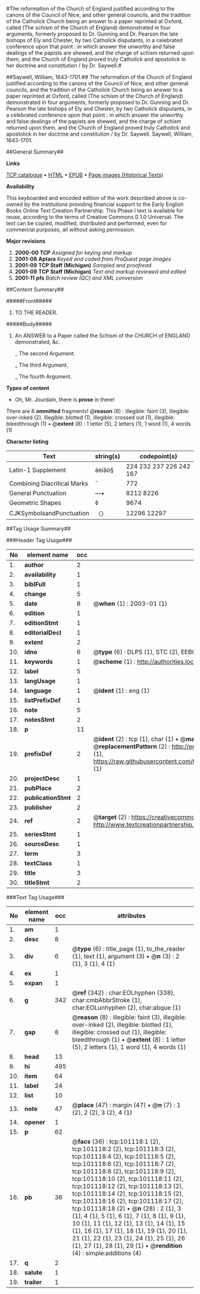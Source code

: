 #The reformation of the Church of England justified according to the canons of the Council of Nice, and other general councils, and the tradition of the Catholick Church being an answer to a paper reprinted at Oxford, called (The schism of the Church of England) demonstrated in four arguments, formerly proposed to Dr. Gunning and Dr. Pearson the late bishops of Ely and Chester, by two Catholick disputants, in a celebrated conference upon that point : in which answer the unworthy and false dealings of the papists are shewed, and the charge of schism returned upon them, and the Church of England proved truly Catholick and apostolick in her doctrine and constitution / by Dr. Saywell.#

##Saywell, William, 1643-1701.##
The reformation of the Church of England justified according to the canons of the Council of Nice, and other general councils, and the tradition of the Catholick Church being an answer to a paper reprinted at Oxford, called (The schism of the Church of England) demonstrated in four arguments, formerly proposed to Dr. Gunning and Dr. Pearson the late bishops of Ely and Chester, by two Catholick disputants, in a celebrated conference upon that point : in which answer the unworthy and false dealings of the papists are shewed, and the charge of schism returned upon them, and the Church of England proved truly Catholick and apostolick in her doctrine and constitution / by Dr. Saywell.
Saywell, William, 1643-1701.

##General Summary##

**Links**

[TCP catalogue](http://www.ota.ox.ac.uk/tcp/)  • 
[HTML](http://tei.it.ox.ac.uk/tcp/Texts-HTML/free/A62/A62284.html)  • 
[EPUB](http://tei.it.ox.ac.uk/tcp/Texts-EPUB/free/A62/A62284.epub) • 
[Page images (Historical Texts)](https://data.historicaltexts.jisc.ac.uk/view?pubId=eebo-13661531e&pageId=eebo-13661531e-101118-1)

**Availability**

This keyboarded and encoded edition of the
	       work described above is co-owned by the institutions
	       providing financial support to the Early English Books
	       Online Text Creation Partnership. This Phase I text is
	       available for reuse, according to the terms of Creative
	       Commons 0 1.0 Universal. The text can be copied,
	       modified, distributed and performed, even for
	       commercial purposes, all without asking permission.

**Major revisions**

1. __2000-00__ __TCP__ *Assigned for keying and markup*
1. __2001-08__ __Aptara__ *Keyed and coded from ProQuest page images*
1. __2001-09__ __TCP Staff (Michigan)__ *Sampled and proofread*
1. __2001-09__ __TCP Staff (Michigan)__ *Text and markup reviewed and edited*
1. __2001-11__ __pfs__ *Batch review (QC) and XML conversion*

##Content Summary##

#####Front#####

1. TO THE
READER.

#####Body#####

1. An ANSWER to a Paper called the
Schism of the CHURCH of ENGLAND
demonstrated, &c.

    _ The second Argument.

    _ The third Argument.

    _ The fourth Argument.

**Types of content**

  * Oh, Mr. Jourdain, there is **prose** in there!

There are 8 **ommitted** fragments! 
 @__reason__ (8) : illegible: faint (3), illegible: over-inked (2), illegible: blotted (1), illegible: crossed out (1), illegible: bleedthrough (1)  •  @__extent__ (8) : 1 letter (5), 2 letters (1), 1 word (1), 4 words (1)

**Character listing**


|Text|string(s)|codepoint(s)|
|---|---|---|
|Latin-1 Supplement|àèíâò§|224 232 237 226 242 167|
|Combining             Diacritical Marks|̄|772|
|General Punctuation|—•|8212 8226|
|Geometric Shapes|◊|9674|
|CJKSymbolsandPunctuation|〈〉|12296 12297|

##Tag Usage Summary##

###Header Tag Usage###

|No|element name|occ|attributes|
|---|---|---|---|
|1.|__author__|2||
|2.|__availability__|1||
|3.|__biblFull__|1||
|4.|__change__|5||
|5.|__date__|8| @__when__ (1) : 2003-01 (1)|
|6.|__edition__|1||
|7.|__editionStmt__|1||
|8.|__editorialDecl__|1||
|9.|__extent__|2||
|10.|__idno__|6| @__type__ (6) : DLPS (1), STC (2), EEBO-CITATION (1), OCLC (1), VID (1)|
|11.|__keywords__|1| @__scheme__ (1) : http://authorities.loc.gov/ (1)|
|12.|__label__|5||
|13.|__langUsage__|1||
|14.|__language__|1| @__ident__ (1) : eng (1)|
|15.|__listPrefixDef__|1||
|16.|__note__|5||
|17.|__notesStmt__|2||
|18.|__p__|11||
|19.|__prefixDef__|2| @__ident__ (2) : tcp (1), char (1)  •  @__matchPattern__ (2) : ([0-9\-]+):([0-9IVX]+) (1), (.+) (1)  •  @__replacementPattern__ (2) : http://eebo.chadwyck.com/downloadtiff?vid=$1&page=$2 (1), https://raw.githubusercontent.com/textcreationpartnership/Texts/master/tcpchars.xml#$1 (1)|
|20.|__projectDesc__|1||
|21.|__pubPlace__|2||
|22.|__publicationStmt__|2||
|23.|__publisher__|2||
|24.|__ref__|2| @__target__ (2) : https://creativecommons.org/publicdomain/zero/1.0/ (1), http://www.textcreationpartnership.org/docs/. (1)|
|25.|__seriesStmt__|1||
|26.|__sourceDesc__|1||
|27.|__term__|3||
|28.|__textClass__|1||
|29.|__title__|3||
|30.|__titleStmt__|2||


###Text Tag Usage###

|No|element name|occ|attributes|
|---|---|---|---|
|1.|__am__|1||
|2.|__desc__|8||
|3.|__div__|6| @__type__ (6) : title_page (1), to_the_reader (1), text (1), argument (3)  •  @__n__ (3) : 2 (1), 3 (1), 4 (1)|
|4.|__ex__|1||
|5.|__expan__|1||
|6.|__g__|342| @__ref__ (342) : char:EOLhyphen (338), char:cmbAbbrStroke (1), char:EOLunhyphen (2), char:abque (1)|
|7.|__gap__|8| @__reason__ (8) : illegible: faint (3), illegible: over-inked (2), illegible: blotted (1), illegible: crossed out (1), illegible: bleedthrough (1)  •  @__extent__ (8) : 1 letter (5), 2 letters (1), 1 word (1), 4 words (1)|
|8.|__head__|13||
|9.|__hi__|495||
|10.|__item__|64||
|11.|__label__|24||
|12.|__list__|10||
|13.|__note__|47| @__place__ (47) : margin (47)  •  @__n__ (7) : 1 (2), 2 (2), 3 (2), 4 (1)|
|14.|__opener__|1||
|15.|__p__|62||
|16.|__pb__|36| @__facs__ (36) : tcp:101118:1 (2), tcp:101118:2 (2), tcp:101118:3 (2), tcp:101118:4 (2), tcp:101118:5 (2), tcp:101118:6 (2), tcp:101118:7 (2), tcp:101118:8 (2), tcp:101118:9 (2), tcp:101118:10 (2), tcp:101118:11 (2), tcp:101118:12 (2), tcp:101118:13 (2), tcp:101118:14 (2), tcp:101118:15 (2), tcp:101118:16 (2), tcp:101118:17 (2), tcp:101118:18 (2)  •  @__n__ (28) : 2 (1), 3 (1), 4 (1), 5 (1), 6 (1), 7 (1), 8 (1), 9 (1), 10 (1), 11 (1), 12 (1), 13 (1), 14 (1), 15 (1), 16 (1), 17 (1), 18 (1), 19 (1), 20 (1), 21 (1), 22 (1), 23 (1), 24 (1), 25 (1), 26 (1), 27 (1), 28 (1), 29 (1)  •  @__rendition__ (4) : simple:additions (4)|
|17.|__q__|2||
|18.|__salute__|1||
|19.|__trailer__|1||
